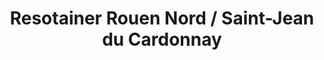 ---
title: "Resotainer Rouen Nord / Saint-Jean du Cardonnay"
url: /saint-jean-du-cardonnay/resotainer-rouen-nord-saint-jean-du-cardonnay/
shop: Mieten
---